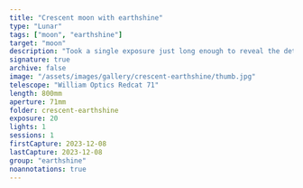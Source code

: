 ```yaml
---
title: "Crescent moon with earthshine"
type: "Lunar"
tags: ["moon", "earthshine"]
target: "moon"
description: "Took a single exposure just long enough to reveal the detail illuminated by the sun's reflection off the earth ('earthshine') but short enough to let the crescent shine without oversaturating."
signature: true
archive: false
image: "/assets/images/gallery/crescent-earthshine/thumb.jpg"
telescope: "William Optics Redcat 71"
length: 800mm
aperture: 71mm
folder: crescent-earthshine
exposure: 20
lights: 1
sessions: 1
firstCapture: 2023-12-08
lastCapture: 2023-12-08
group: "earthshine"
noannotations: true
---
```

